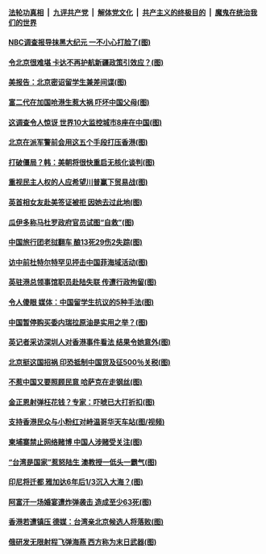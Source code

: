 ####  [法轮功真相](../../../../basic/blob/master/README.md?t=08222026) &nbsp;|&nbsp; [九评共产党](../../../../9ping.md/blob/master/README.md?t=08222026) &nbsp;|&nbsp; [解体党文化](../../../../jtdwh.md/blob/master/README.md?t=08222026)  &nbsp;|&nbsp; [共产主义的终极目的](../../../../gczydzjmd.md/blob/master/README.md?t=08222026) &nbsp;|&nbsp; [魔鬼在统治我们的世界](../../../../mgztzwmdsj.md/blob/master/README.md?t=08222026) 

#### [NBC调查报导抹黑大纪元 一不小心打脸了(图)](../pages/p9/904592.md?t=08222026) 

#### [令北京很难堪 卡达不再护航新疆政策引效应？(图)](../pages/p9/904575.md?t=08222026) 

#### [美报告：北京密诏留学生兼差间谍(图)](../pages/p9/904476.md?t=08222026) 

#### [富二代在加国呛港生惹大祸 吓坏中国父母(图)](../pages/p9/904462.md?t=08222026) 

#### [这调查令人惊讶 世界10大监控城市8座在中国(图)](../pages/p9/904374.md?t=08222026) 

#### [北京在派军警前会用这五个手段打压香港(图)](../pages/p9/904424.md?t=08222026) 

#### [打破僵局？韩：美朝将很快重启无核化谈判(图)](../pages/p9/904596.md?t=08222026) 

#### [重视民主人权的人应希望川普赢下贸易战(图)](../pages/p9/904544.md?t=08222026) 

#### [英首相女友赴美签证被拒 因她去过此地(图)](../pages/p9/904533.md?t=08222026) 

#### [瓜伊多称马杜罗政府官员试图“自救”(图)](../pages/p9/904426.md?t=08222026) 

#### [中国旅行团老挝翻车 酿13死29伤2失踪(图)](../pages/p9/904369.md?t=08222026) 

#### [访中前杜特尔特罕见抨击中国菲海域活动(图)](../pages/p9/904376.md?t=08222026) 

#### [英驻港总领事馆职员赴陆失联 传遭行政拘留(图)](../pages/p9/904345.md?t=08222026) 

#### [令人傻眼 媒体：中国留学生抗议的5种手法(图)](../pages/p9/904328.md?t=08222026) 

#### [中国暂停购买委内瑞拉原油是实用之举？(图)](../pages/p9/904306.md?t=08222026) 

#### [英记者采访深圳人对香港事件看法 结果令她意外(图)](../pages/p9/904299.md?t=08222026) 

#### [北京挺这国招祸 印恐抵制中国货及征500％关税(图)](../pages/p9/904211.md?t=08222026) 

#### [不惹中国又要照顾民意 哈萨克在走钢丝(图)](../pages/p9/904227.md?t=08222026) 

#### [金正恩射弹枉花钱？专家：吓唬已大打折扣(图)](../pages/p9/904130.md?t=08222026) 

#### [支持香港民众与小粉红对峙温哥华天车站(图/视频)](../pages/p9/904180.md?t=08222026) 

#### [柬埔寨禁止网络赌博 中国人涉赌受关注(图)](../pages/p9/904176.md?t=08222026) 

#### [“台湾是国家”惹怒陆生 澳教授一低头一霸气(图)](../pages/p9/904113.md?t=08222026) 

#### [印尼将迁都 雅加达6年后1/3沉入大海？(图)](../pages/p9/904024.md?t=08222026) 

#### [阿富汗一场婚宴遭炸弹袭击 造成至少63死(图)](../pages/p9/904117.md?t=08222026) 

#### [香港若遭镇压 德媒：台湾亲北京候选人将落败(图)](../pages/p9/904116.md?t=08222026) 

#### [俄研发无限射程飞弹海燕 西方称为末日武器(图)](../pages/p9/904115.md?t=08222026) 

